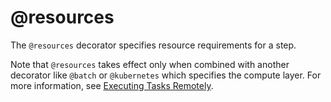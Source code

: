# @resources

The `@resources` decorator specifies resource requirements for a step.

Note that `@resources` takes effect only when combined with another decorator like `@batch` or `@kubernetes` which specifies the compute layer. For more information, see [Executing Tasks Remotely](/scaling/remote-tasks/introduction).

<!-- WARNING: THIS FILE WAS AUTOGENERATED! DO NOT EDIT! Instead, edit the notebook w/the location & name as this file. -->


<DocSection type="decorator" name="resources" module="metaflow" show_import="True" heading_level="3" link="https://github.com/Netflix/metaflow/tree/master/metaflow/plugins/resources_decorator.py#L4">
<SigArgSection>
<SigArg name="..." />
</SigArgSection>
<Description summary="Specifies the resources needed when executing this step." extended_summary="Use `@resources` to specify the resource requirements\nindependently from the specific compute layer (`@batch`, `@kubernetes`).\n\nYou can choose the compute layer on the command line by executing e.g.\n```\npython myflow.py run --with batch\n```\nor\n```\npython myflow.py run --with kubernetes\n```\nwhich executes the flow on the desired system using the\nrequirements specified in `@resources`." />
<ParamSection name="Parameters">
	<Parameter name="cpu" type="int" desc="Number of CPUs required for this step. Defaults to 1." />
	<Parameter name="gpu" type="int" desc="Number of GPUs required for this step. Defaults to 0." />
	<Parameter name="memory" type="int" desc="Memory size (in MB) required for this step. Defaults to 4096." />
	<Parameter name="shared_memory" type="int" desc="The value for the size (in MiB) of the /dev/shm volume for this step.\nThis parameter maps to the `--shm-size` option in Docker." />
</ParamSection>
</DocSection>

